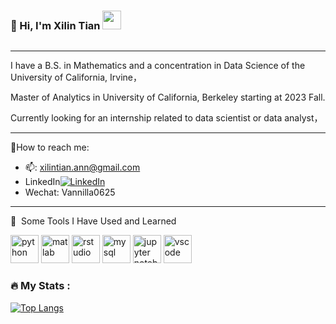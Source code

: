 ### 👩 Hi, I'm Xilin Tian <img src="https://raw.githubusercontent.com/MartinHeinz/MartinHeinz/master/wave.gif" width="30px"> 

<img src="https://komarev.com/ghpvc/?username=xilin-tian&style=flat-square&color=blue" alt=""/>

---

I have a B.S. in Mathematics and a concentration in Data Science of the University of California, Irvine，

Master of Analytics in University of California, Berkeley starting at 2023 Fall.

Currently looking for an internship related to data scientist or data analyst，


<!--
**xilin-tian/Xilin-Tian** is a ✨ _special_ ✨ repository because its `README.md` (this file) appears on your GitHub profile.

[![Header](https://raw.githubusercontent.com/MartinHeinz/<OWNER>/<OWNER>/readme_header.png "Header")](https://weibo.com/u/5640487215?tabtype=album&uid=5640487215&index=10)

<!-- Actual text -->
---
💬How to reach me:
* 📫: xilintian.ann@gmail.com
* LinkedIn[![LinkedIn][3.2]][3]
* Wechat: Vannilla0625
  
---  

🚀 &nbsp;Some Tools I Have Used and Learned</h2>
<p align="left">
<img src="https://cdn.jsdelivr.net/gh/devicons/devicon/icons/python/python-original.svg" alt="python" width="45" height="45"/>
<img src="https://cdn.jsdelivr.net/gh/devicons/devicon/icons/matlab/matlab-original.svg" alt="matlab" width="45" height="45"/>
<img src="https://cdn.jsdelivr.net/gh/devicons/devicon/icons/rstudio/rstudio-original.svg" alt="rstudio" width="45" height="45"/>
<img src="https://cdn.jsdelivr.net/gh/devicons/devicon/icons/mysql/mysql-original.svg" alt="mysql" width="45" height="45"/>
<img src="https://cdn.jsdelivr.net/gh/devicons/devicon/icons/jupyter/jupyter-original.svg" alt="jupyter notebook" width="45" height="45"/>
<img src="https://cdn.jsdelivr.net/gh/devicons/devicon/icons/vscode/vscode-original.svg" alt="vscode" width="45" height="45"/>
</p>


### :fire: My Stats :
[![Top Langs](https://github-readme-stats.vercel.app/api/top-langs/?username=xilin-tian&layout=compact&theme=vision-friendly-dark)](https://github.com/anuraghazra/github-readme-stats)


<!-- Icons -->

[3.2]: https://raw.githubusercontent.com/MartinHeinz/MartinHeinz/master/linkedin-3-16.png (LinkedIn icon without padding)

<!-- Links to your social media accounts -->

[3]: https://www.linkedin.com/in/xilin-tian-a7bab1228/
